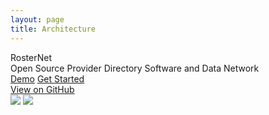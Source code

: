 ```yaml
---
layout: page
title: Architecture
---
```




  <div id="page-title">
    <span class="col-roster">Roster</span><span class="col-net">Net</span>
  </div>
  <div id="page-subtitle">Open Source Provider Directory Software and Data Network </div>
  <div id="header-btns">
    <a id="header-btn-left" class="btn" href="{{ site.baseurl }}/help">Demo</a>
    <a id="header-btn-right" class="btn" href="{{ site.baseurl }}/example">Get Started</a>
  </div>
  <div id="header-credits">
    <a href="https://github.com/rosterNet">View on GitHub</a>
  </div>

  
  <div class="feature">
  
 
<img src="/jkylTest/img/RosterNet Architecturev1.0.svg" class="diagrom-img-sec">

<img src="/jkylTest/img/RosterNet Architecturev1.0_.svg" class="diagrom-img-sec">
 
  </div>
  
 
 

<br/>


